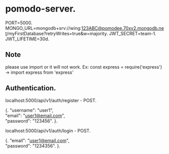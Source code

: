 # pomodo-server. 
PORT=5000.  
MONGO_URL=mongodb+srv://wing:123ABC@pomodee.70xv2.mongodb.net/myFirstDatabase?retryWrites=true&w=majority. 
JWT_SECRET=team-1. 
JWT_LIFETIME=30d. 

## Note
please use import or it will not work. Ex: const express = require('express') -> import express from 'express'

## Authentication. 
  localhost:5000/api/v1/auth/register - POST.   
  
   {. 
      "username": "user1",  
      "email": "user1@email.com",  
      "password": "123456". 
  }. 

  localhost:5000/api/v1/auth/login - POST.  
  
  {. 
      "email": "user1@email.com",  
      "password": "1234356". 
  }. 
